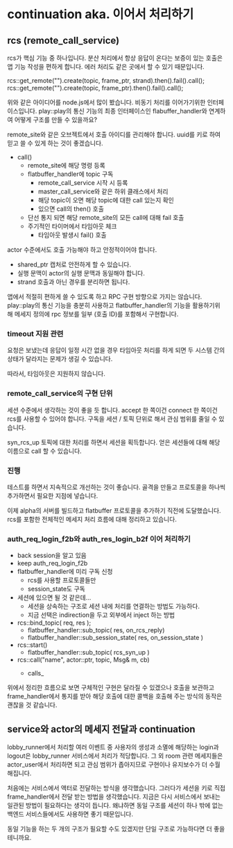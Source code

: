 # continuation aka. 이어서 처리하기 

## rcs (remote_call_service)

rcs가 핵심 기능 중 하나입니다. 분산 처리에서 항상 응답이 온다는 보증이 
있는 호출은 앱 기능 작성을 편하게 합니다. 에러 처리도 같은 곳에서 할 수 있기 때문입니다. 

rcs::get_remote("").create(topic, frame_ptr, strand).then().fail().call(); 
rcs::get_remote("").create(topic, frame_ptr).then().fail().call(); 

위와 같은 아이디어를 node.js에서 많이 봤습니다. 비동기 처리를 이어가기위한 인터페이스입니다. 
play::play의 통신 기능의 최종 인터페이스인 flabuffer_handler와 연계하여 
어떻게 구조를 만들 수 있을까요? 


remote_site와 같은 오브젝트에서 호출 아이디를 관리해야 합니다. uuid를 키로 하여 
믿고 쓸 수 있게 하는 것이 좋겠습니다. 

- call() 
  - remote_site에 해당 명령 등록 
  - flatbuffer_handler에 topic 구독 
    - remote_call_service 시작 시 등록 
    - master_call_service와 같은 하위 클래스에서 처리 
    - 해당 topic이 오면 해당 topic에 대한 call 있는지 확인 
    - 있으면 call의 then() 호출 
  - 단선 통지 되면 해당 remote_site의 모든 call에 대해 fail 호출 
  - 주기적인 타이머에서 타임아웃 체크 
    - 타임아웃 발생시 fail() 호출 

actor 수준에서도 호출 가능해야 하고 안정적이어야 합니다. 
- shared_ptr 캡처로 안전하게 할 수 있습니다. 
- 실행 문맥이 actor의 실행 문맥과 동일해야 합니다. 
- strand 호출과 아닌 경우를 분리하면 됩니다. 

앱에서 적절히 편하게 쓸 수 있도록 하고 RPC 구현 방향으로 가지는 않습니다. 
play::play의 통신 기능을 충분히 사용하고 flatbuffer_handler의 기능을 
활용하기위해 메세지 정의에 rpc 정보를 일부 (호출 ID)를 포함해서 구현합니다. 


### timeout 지원 관련 

요청은 보냈는데 응답이 일정 시간 없을 경우 타임아웃 처리를 하게 되면 두 시스템 간의 
상태가 달라지는 문제가 생길 수 있습니다. 

따라서, 타임아웃은 지원하지 않습니다. 

### remote_call_service의 구현 단위 

세션 수준에서 생각하는 것이 좋을 듯 합니다. accept 한 쪽이건 connect 한 쪽이건 rcs를 
사용할 수 있어야 합니다. 구독을 세션 / 토픽 단위로 해서 관심 범위를 줄일 수 있습니다. 

syn_rcs_up 토픽에 대한 처리를 하면서 세션을 획득합니다. 얻은 세션들에 대해 해당 
이름으로 call 할 수 있습니다. 

### 진행 

테스트를 하면서 지속적으로 개선하는 것이 좋습니다. 골격을 만들고 프로토콜을 하나씩 
추가하면서 필요한 지점에 넣습니다. 

이제 alpha의 서버를 빌드하고 flatbuffer 프로토콜을 추가하기 직전에 도달했습니다. 
rcs를 포함한 전체적인 메세지 처리 흐름에 대해 정리하고 있습니다. 

### auth_req_login_f2b와 auth_res_login_b2f 이어 처리하기

  - back session을 알고 있음
  - keep auth_req_login_f2b 
  - flatbuffer_handler에 미리 구독 신청 
    - rcs를 사용할 프로토콜들만 
    - session_state도 구독 
  - 세션에 있으면 될 것 같은데... 
    - 세션을 상속하는 구조로 세션 내에 처리를 연결하는 방법도 가능하다. 
    - 지금 선택은 indirection을 두고 외부에서 inject 하는 방법
  - rcs::bind_topic( req, res ); 
    - flatbuffer_handler::sub_topic( res, on_rcs_reply) 
    - flatbuffer_handler::sub_session_state( res, on_session_state )
  - rcs::start()
    - flatbuffer_handler::sub_topic( rcs_syn_up )
  - rcs::call<Msg>("name", actor::ptr, topic, Msg& m, cb)
    - calls_
    
위에서 정리한 흐름으로 보면 구체적인 구현은 달라질 수 있겠으나 호출을 보관하고 
frame_handler에서 통지를 받아 해당 호출에 대한 콜백을 호출해 주는 방식의 
동작은 괜찮을 것 같습니다. 


## service와 actor의 메세지 전달과 continuation 

lobby_runner에서 처리할 여러 이벤트 중 사용자의 생성과 소멸에 해당하는 login과 logout은 
lobby_runner 서비스에서 처리가 적당합니다. 그 외 room 관련 메세지들은 actor_user에서 
처리하면 되고 관심 범위가 좁아지므로 구현이나 유지보수가 더 수월해집니다. 

처음에는 서비스에서 액터로 전달하는 방식을 생각했습니다. 그러다가 세션을 키로 
직접 frame_handler에서 전달 받는 방법을 생각했습니다. 지금은 다시 서비스에서 
보내는 일관된 방법이 필요하다는 생각이 듭니다. 왜냐하면 동일 구조를 세션이 하나 밖에 없는 
백엔드 서비스들에서도 사용하면 좋기 때문입니다. 

동일 기능을 하는 두 개의 구조가 필요할 수도 있겠지만 단일 구조로 가능하다면 
더 좋을테니까요. 




